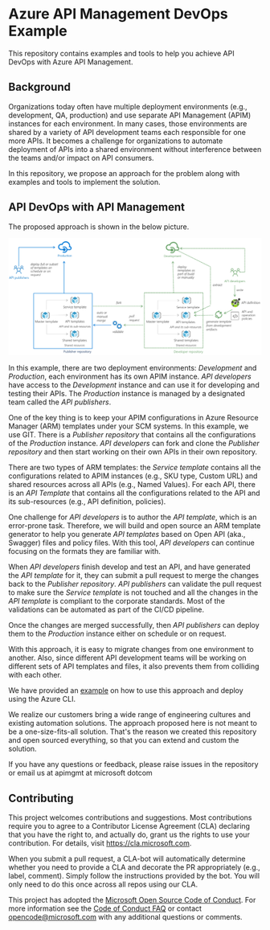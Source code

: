 # Azure API Management DevOps Example

This repository contains examples and tools to help you achieve API DevOps with Azure API Management.

## Background

Organizations today often have multiple deployment environments (e.g., development, QA, production) and use separate API Management (APIM) instances for each environment. In many cases, those environments are shared by a variety of API development teams each responsible for one more APIs. It becomes a challenge for organizations to automate deployment of APIs into a shared environment without interference between the teams and/or impact on API consumers.

In this repository, we propose an approach for the problem along with examples and tools to implement the solution.

## API DevOps with API Management

The proposed approach is shown in the below picture.

![alt](APIM-DevOps.png)

In this example, there are two deployment environments: _Development_ and _Production_, each environment has its own APIM instance. _API developers_ have access to the _Development_ instance and can use it for developing and testing their APIs. The _Production_ instance is managed by a designated team called the _API publishers_.

One of the key thing is to keep your APIM configurations in Azure Resource Manager (ARM) templates under your SCM systems. In this example, we use GIT. There is a _Publisher repository_ that contains all the configurations of the _Production_ instance. _API developers_ can fork and clone the _Publisher repository_ and then start working on their own APIs in their own repository.

There are two types of ARM templates: the _Service template_ contains all the configurations related to APIM instances (e.g., SKU type, Custom URL) and shared resources across all APIs (e.g., Named Values). For each API, there is an _API Template_ that contains all the configurations related to the API and its sub-resources (e.g., API definition, policies).

One challenge for _API developers_ is to author the _API template_, which is an error-prone task. Therefore, we will build and open source an ARM template generator to help you generate _API templates_ based on Open API (aka., Swagger) files and policy files. With this tool, _API developers_ can continue focusing on the formats they are familiar with.

When _API developers_ finish develop and test an API, and have generated the _API template_ for it, they can submit a pull request to merge the changes back to the _Publisher repository_. _API publishers_ can validate the pull request to make sure the _Service template_ is not touched and all the changes in the _API template_ is compliant to the corporate standards. Most of the validations can be automated as part of the CI/CD pipeline.

Once the changes are merged successfully, then _API publishers_ can deploy them to the _Production_ instance either on schedule or on request.

With this approach, it is easy to migrate changes from one environment to another. Also, since different API development teams will be working on different sets of API templates and files, it also prevents them from colliding with each other.

We have provided an [example](Example.md) on how to use this approach and deploy using the Azure CLI.

We realize our customers bring a wide range of engineering cultures and existing automation solutions. The approach proposed here is not meant to be a one-size-fits-all solution. That's the reason we created this repository and open sourced everything, so that you can extend and custom the solution.

If you have any questions or feedback, please raise issues in the repository or email us at apimgmt at microsoft dotcom

## Contributing

This project welcomes contributions and suggestions. Most contributions require you to agree to a
Contributor License Agreement (CLA) declaring that you have the right to, and actually do, grant us
the rights to use your contribution. For details, visit https://cla.microsoft.com.

When you submit a pull request, a CLA-bot will automatically determine whether you need to provide
a CLA and decorate the PR appropriately (e.g., label, comment). Simply follow the instructions
provided by the bot. You will only need to do this once across all repos using our CLA.

This project has adopted the [Microsoft Open Source Code of Conduct](https://opensource.microsoft.com/codeofconduct/).
For more information see the [Code of Conduct FAQ](https://opensource.microsoft.com/codeofconduct/faq/) or
contact [opencode@microsoft.com](mailto:opencode@microsoft.com) with any additional questions or comments.
